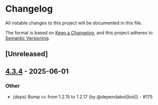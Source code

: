 # Changelog

All notable changes to this project will be documented in this file.

The format is based on [Keep a Changelog](https://keepachangelog.com/en/1.0.0/),
and this project adheres to [Semantic Versioning](https://semver.org/spec/v2.0.0.html).

## [Unreleased]

## [4.3.4](https://github.com/RoaringBitmap/croaring-rs/compare/croaring-sys-v4.3.3...croaring-sys-v4.3.4) - 2025-06-01

### Other
- *(deps)* Bump cc from 1.2.15 to 1.2.17 (by @dependabot[bot]) - #175
